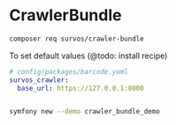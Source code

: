 # CrawlerBundle


```bash
composer req survos/crawler-bundle
```


To set default values (@todo: install recipe)
```yaml
# config/packages/barcode.yaml
survos_crawler:
  base_url: https://127.0.0.1:8000
```

```bash

symfony new --demo crawler_bundle_demo


```
